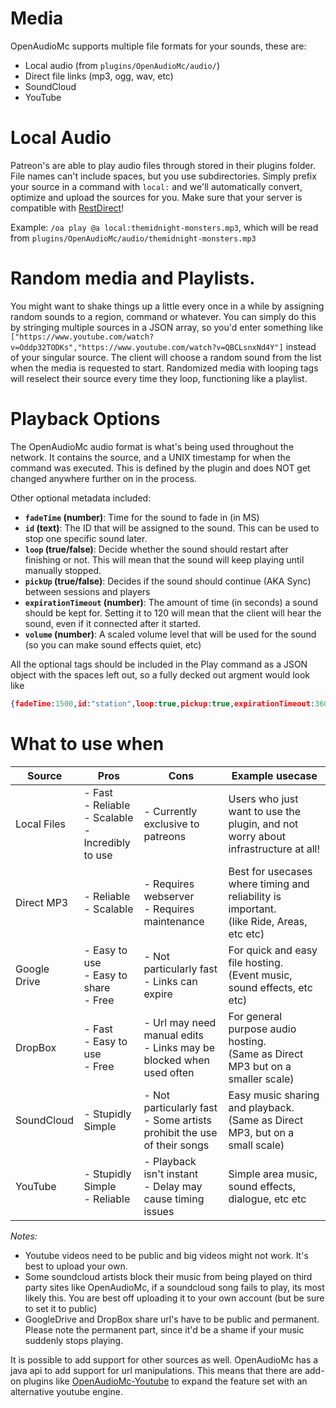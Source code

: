 [//]: # (TITLE:Media)
[//]: # (DESCRIPTION:Using and understanding media sources and playback options)
[//]: # (TAGS:youtube,media,options,looping,ids,id's,soundcloud,mp3,mp4)
# Media

OpenAudioMc supports multiple file formats for your sounds, these are:
- Local audio (from `plugins/OpenAudioMc/audio/`)
- Direct file links (mp3, ogg, wav, etc)
- SoundCloud
- YouTube


# Local Audio
Patreon's are able to play audio files through stored in their plugins folder. File names can't include spaces, but you use subdirectories. Simply prefix your source in a command with `local:` and we'll automatically convert, optimize and upload the sources for you. Make sure that your server is compatible with [RestDirect](restdirect.md)!

Example: `/oa play @a local:themidnight-monsters.mp3`, which will be read from `plugins/OpenAudioMc/audio/themidnight-monsters.mp3`

# Random media and Playlists.
You might want to shake things up a little every once in a while by assigning random sounds to a region, command or whatever. You can simply do this by stringing multiple sources in a JSON array, so you'd enter something like `["https://www.youtube.com/watch?v=Oddp32TODKs","https://www.youtube.com/watch?v=QBCLsnxNd4Y"]` instead of your singular source. The client will choose a random sound from the list when the media is requested to start.
Randomized media with looping tags will reselect their source every time they loop, functioning like a playlist.

# Playback Options

The OpenAudioMc audio format is what's being used throughout the network. It contains the source, and a UNIX timestamp for when the command was executed. This is defined by the plugin and does NOT get changed anywhere further on in the process.

Other optional metadata included:
- **`fadeTime` (number)**: Time for the sound to fade in (in MS)
- **`id` (text)**: The ID that will be assigned to the sound. This can be used to stop one specific sound later.
- **`loop` (true/false)**: Decide whether the sound should restart after finishing or not. This will mean that the sound will keep playing until manually stopped.
- **`pickUp` (true/false)**: Decides if the sound should continue (AKA Sync) between sessions and players
- **`expirationTimeout` (number)**: The amount of time (in seconds) a sound should be kept for. Setting it to 120 will mean that the client will hear the sound, even if it connected after it started.
- **`volume` (number)**: A scaled volume level that will be used for the sound (so you can make sound effects quiet, etc)

All the optional tags should be included in the Play command as a JSON object with the spaces left out, so a fully decked out argment would look like
```json
{fadeTime:1500,id:"station",loop:true,pickup:true,expirationTimeout:3600000,volume:50}
```


# What to use when

| Source       | Pros                                                        | Cons                                                                      | Example usecase                                                                             |
|--------------|-------------------------------------------------------------|---------------------------------------------------------------------------|---------------------------------------------------------------------------------------------|
| Local Files  | - Fast<br>- Reliable<br>- Scalable<br>-Incredibly to use    | - Currently exclusive to patreons                                         | Users who just want to use the plugin, and not worry about infrastructure at all!           |
| Direct MP3   | - Reliable<br>- Scalable<br>                                | - Requires webserver <br>- Requires maintenance                            | Best for usecases where timing and reliability is important.<br>(like Ride, Areas, etc etc) |
| Google Drive | - Easy to use<br>- Easy to share<br>- Free                  | - Not particularly fast<br>- Links can expire                             | For quick and easy file hosting.<br>(Event music, sound effects, etc etc)                   |
| DropBox      | - Fast<br>- Easy to use<br>- Free                           | - Url may need manual edits<br>- Links may be blocked when used often     | For general purpose audio hosting.<br>(Same as Direct MP3 but on a smaller scale)           |
| SoundCloud   | - Stupidly Simple                                           | - Not particularly fast<br>- Some artists prohibit the use of their songs | Easy music sharing and playback.<br>(Same as Direct MP3, but on a small scale)              |
| YouTube      | - Stupidly Simple<br>- Reliable                             | - Playback isn't instant<br>- Delay may cause timing issues               | Simple area music, sound effects, dialogue, etc etc                                         |


*Notes:*
 - Youtube videos need to be public and big videos might not work. It's best to upload your own.
 - Some soundcloud artists block their music from being played on third party sites like OpenAudioMc, if a soundcloud song fails to play, its most likely this. You are best off uploading it to your own account (but be sure to set it to public)
 - GoogleDrive and DropBox share url's have to be public and permanent. Please note the permanent part, since it'd be a shame if your music suddenly stops playing.
 
 It is possible to add support for other sources as well. OpenAudioMc has a java api to add support for url manipulations. This means that there are add-on plugins like [OpenAudioMc-Youtube](https://www.spigotmc.org/resources/openaudiomc-youtube-support.64584/) to expand the feature set with an alternative youtube engine.
